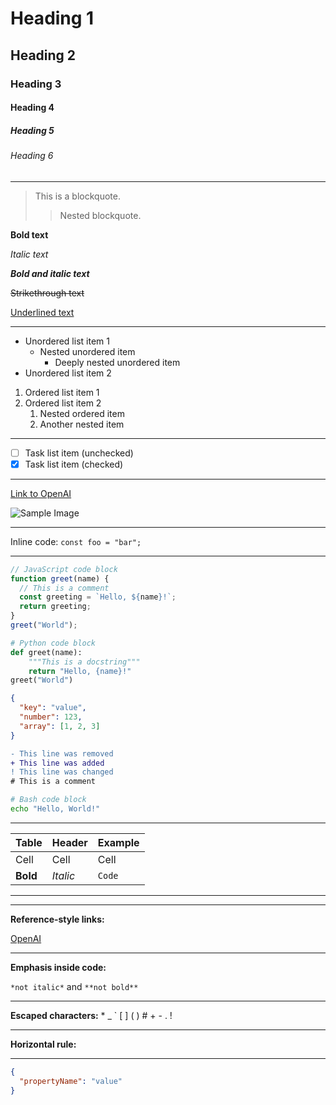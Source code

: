 <!-- markup.heading -->

# Heading 1

<!-- markup.heading -->

## Heading 2

<!-- markup.heading -->

### Heading 3

<!-- markup.heading -->

#### Heading 4

<!-- markup.heading -->

##### Heading 5

<!-- markup.heading -->

###### Heading 6

<!-- meta.separator -->

---

<!-- markup.quote -->

> This is a blockquote.
>
> <!-- markup.quote (nested) -->
>
> > Nested blockquote.

<!-- markup.bold -->

**Bold text**

<!-- markup.italic -->

_Italic text_

<!-- markup.bold + markup.italic -->

**_Bold and italic text_**

<!-- markup.strikethrough -->

~~Strikethrough text~~

<!-- markup.underline -->

<u>Underlined text</u>

<!-- meta.separator -->

---

<!-- list items (no direct scope, but punctuation.definition.list.begin.markdown for bullets) -->

- Unordered list item 1
  - Nested unordered item
    - Deeply nested unordered item
- Unordered list item 2

<!-- list items (no direct scope, but punctuation.definition.list.begin.markdown for numbers) -->

1. Ordered list item 1
2. Ordered list item 2
   1. Nested ordered item
   2. Another nested item

<!-- meta.separator -->

---

<!-- GFM task list: punctuation.definition.list.begin.markdown for the dash, markup.ignored for the checkbox -->

- [ ] Task list item (unchecked)
- [x] Task list item (checked)

<!-- meta.separator -->

---

<!-- constant.other.reference.link, string.other.link -->

[Link to OpenAI](https://openai.com)

<!-- image: no direct scope, but often treated as a link -->

![Sample Image](https://placekitten.com/200/100)

<!-- meta.separator -->

---

<!-- markup.inline.raw -->

Inline code: `const foo = "bar";`

<!-- meta.separator -->

---

<!-- source.js, comment, string, variable, etc. -->

```js
// JavaScript code block
function greet(name) {
  // This is a comment
  const greeting = `Hello, ${name}!`;
  return greeting;
}
greet("World");
```

<!-- source.python, comment, string, variable, etc. -->

```python
# Python code block
def greet(name):
    """This is a docstring"""
    return "Hello, {name}!"
greet("World")
```

<!-- source.json, constant, string, number, etc. -->

```json
{
  "key": "value",
  "number": 123,
  "array": [1, 2, 3]
}
```

<!-- diff: markup.deleted, markup.inserted, markup.changed, comment -->

```diff
- This line was removed
+ This line was added
! This line was changed
# This is a comment
```

<!-- source.shell, comment, string, etc. -->

```bash
# Bash code block
echo "Hello, World!"
```

<!-- meta.separator -->

---

<!-- table: no direct scope, but markup.inline.raw for code, markup.bold, markup.italic -->

| Table    | Header   | Example |
| -------- | -------- | ------- |
| Cell     | Cell     | Cell    |
| **Bold** | _Italic_ | `Code`  |

<!-- meta.separator -->

---

<!-- comment -->
<!-- HTML comment -->

<!-- meta.separator -->

---

<!-- constant.other.reference.link, string.other.link -->

**Reference-style links:**

[OpenAI][1]

[1]: https://openai.com

<!-- meta.separator -->

---

<!-- markup.inline.raw -->

**Emphasis inside code:**

`*not italic*` and `**not bold**`

<!-- meta.separator -->

---

<!-- markup.inline.raw -->

**Escaped characters:** \* \_ \` \[ \] \( \) \# \+ \- \. \!

<!-- meta.separator -->

---

<!-- meta.separator -->

**Horizontal rule:**

---

<!-- meta.property-name: property name in JSON/JS code block -->

```json
{
  "propertyName": "value"
}
```

<!-- meta.separator -->
